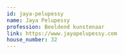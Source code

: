 ```yaml
---
id: jaya-pelupessy
name: Jaya Pelupessy
profession: Beeldend kunstenaar
link: https://www.jayapelupessy.com
house_number: 32
---
```


